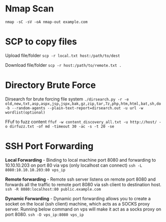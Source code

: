 # Nmap Scan

`nmap -sC -sV -oA nmap-out example.com`

# SCP to copy files

Upload file/folder
`scp -r local.txt host:/path/to/dest`

Download file/folder
`scp -r host:/path/to/remote.txt .`

# Directory Brute Force

Dirsearch for brute forcing file system
`./dirsearch.py -r -e old,new,txt,asp,aspx,jsp,jspx,bak,gz,zip,tar,7z,php,htm,html,bat,sh,do -b --random-agents --plain-text-report=dirsearch.out -u url -w wordlist(optional)`

FFuf to fuzz content
`ffuf -w content_discovery_all.txt -u http://host/ -o dirfuzz.txt -of md -timeout 30 -ac -s -t 20 -se`

# SSH Port Forwarding

__Local Forwarding__ - Binding to local machine port 8080 and forwarding to 10.10.10.203 on port 80 via vps (only localhost can connect)
`ssh -L 8080:10.10.10.203:80 vps_ip`

__Remote forwarding__ - Remote ssh server listens on remote port 8080 and forwards all the traffic to remote port 8080 via ssh client to destination host.
`ssh -R 8080:localhost:80 public.example.com`

__Dynamic Forwarding__ - Dynamic port forwarding allows you to create a socket on the local (ssh client) machine, which acts as a SOCKS proxy server. Running below command on vps will make it act as a socks proxy on port 8080.
`ssh -D vps_ip:8080 vps_ip`